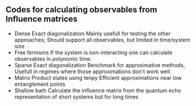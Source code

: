 ## Codes for calculating observables from Influence matrices
- Dense Exact diagonalization
  Mainly usefull for testing the other approaches; Should support all observables, but limited in time/system size
- Free fermions
  If the system is non-interacting one can calculate observables in polynomic time.
- Sparse Exact diagonalization
  Benchmark for approximative methods, Usefull in regimes where those approximations don't work well
- Matrix Product states using tenpy
  Efficient approximations near low entanglement points
- Shallow bath
  Calculate the influence matrix from the quantum echo representation of short systems but for long times
